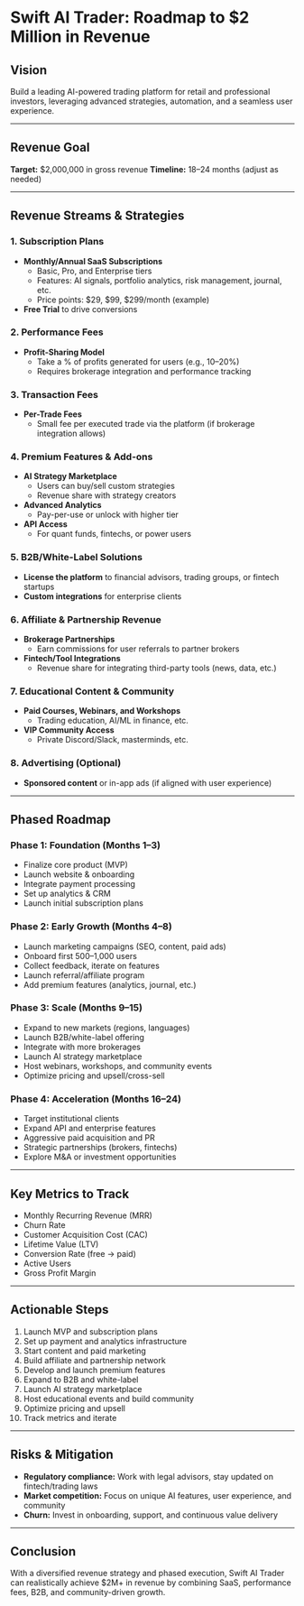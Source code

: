 # Swift AI Trader: Roadmap to $2 Million in Revenue

## Vision
Build a leading AI-powered trading platform for retail and professional investors, leveraging advanced strategies, automation, and a seamless user experience.

---

## Revenue Goal
**Target:** $2,000,000 in gross revenue
**Timeline:** 18–24 months (adjust as needed)

---

## Revenue Streams & Strategies

### 1. Subscription Plans
- **Monthly/Annual SaaS Subscriptions**
  - Basic, Pro, and Enterprise tiers
  - Features: AI signals, portfolio analytics, risk management, journal, etc.
  - Price points: $29, $99, $299/month (example)
- **Free Trial** to drive conversions

### 2. Performance Fees
- **Profit-Sharing Model**
  - Take a % of profits generated for users (e.g., 10–20%)
  - Requires brokerage integration and performance tracking

### 3. Transaction Fees
- **Per-Trade Fees**
  - Small fee per executed trade via the platform (if brokerage integration allows)

### 4. Premium Features & Add-ons
- **AI Strategy Marketplace**
  - Users can buy/sell custom strategies
  - Revenue share with strategy creators
- **Advanced Analytics**
  - Pay-per-use or unlock with higher tier
- **API Access**
  - For quant funds, fintechs, or power users

### 5. B2B/White-Label Solutions
- **License the platform** to financial advisors, trading groups, or fintech startups
- **Custom integrations** for enterprise clients

### 6. Affiliate & Partnership Revenue
- **Brokerage Partnerships**
  - Earn commissions for user referrals to partner brokers
- **Fintech/Tool Integrations**
  - Revenue share for integrating third-party tools (news, data, etc.)

### 7. Educational Content & Community
- **Paid Courses, Webinars, and Workshops**
  - Trading education, AI/ML in finance, etc.
- **VIP Community Access**
  - Private Discord/Slack, masterminds, etc.

### 8. Advertising (Optional)
- **Sponsored content** or in-app ads (if aligned with user experience)

---

## Phased Roadmap

### Phase 1: Foundation (Months 1–3)
- Finalize core product (MVP)
- Launch website & onboarding
- Integrate payment processing
- Set up analytics & CRM
- Launch initial subscription plans

### Phase 2: Early Growth (Months 4–8)
- Launch marketing campaigns (SEO, content, paid ads)
- Onboard first 500–1,000 users
- Collect feedback, iterate on features
- Launch referral/affiliate program
- Add premium features (analytics, journal, etc.)

### Phase 3: Scale (Months 9–15)
- Expand to new markets (regions, languages)
- Launch B2B/white-label offering
- Integrate with more brokerages
- Launch AI strategy marketplace
- Host webinars, workshops, and community events
- Optimize pricing and upsell/cross-sell

### Phase 4: Acceleration (Months 16–24)
- Target institutional clients
- Expand API and enterprise features
- Aggressive paid acquisition and PR
- Strategic partnerships (brokers, fintechs)
- Explore M&A or investment opportunities

---

## Key Metrics to Track
- Monthly Recurring Revenue (MRR)
- Churn Rate
- Customer Acquisition Cost (CAC)
- Lifetime Value (LTV)
- Conversion Rate (free → paid)
- Active Users
- Gross Profit Margin

---

## Actionable Steps
1. Launch MVP and subscription plans
2. Set up payment and analytics infrastructure
3. Start content and paid marketing
4. Build affiliate and partnership network
5. Develop and launch premium features
6. Expand to B2B and white-label
7. Launch AI strategy marketplace
8. Host educational events and build community
9. Optimize pricing and upsell
10. Track metrics and iterate

---

## Risks & Mitigation
- **Regulatory compliance:** Work with legal advisors, stay updated on fintech/trading laws
- **Market competition:** Focus on unique AI features, user experience, and community
- **Churn:** Invest in onboarding, support, and continuous value delivery

---

## Conclusion
With a diversified revenue strategy and phased execution, Swift AI Trader can realistically achieve $2M+ in revenue by combining SaaS, performance fees, B2B, and community-driven growth. 